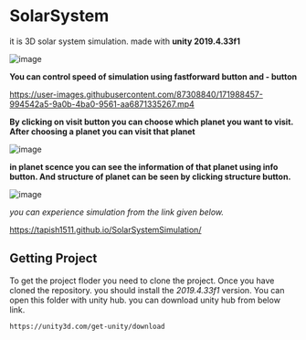 # SolarSystem
it is 3D solar system simulation. made with **unity 2019.4.33f1**

![image](https://user-images.githubusercontent.com/87308840/171988190-95374c73-afb7-446b-af3a-31b749a5333c.png)

**You can control speed of simulation using fastforward button and - button**


https://user-images.githubusercontent.com/87308840/171988457-994542a5-9a0b-4ba0-9561-aa6871335267.mp4


**By clicking on visit button you can choose which planet you want to visit. After choosing a planet you can visit that planet**

![image](https://user-images.githubusercontent.com/87308840/171988829-379848c1-7d39-4209-964a-883207777a26.png)

**in planet scence you can see the information of that planet using info button. And structure of planet can be seen by clicking structure button.**

![image](https://user-images.githubusercontent.com/87308840/171988930-d1fd93a6-8aff-48dd-9997-345d49e720e5.png)

*you can experience simulation from the link given below.*

https://tapish1511.github.io/SolarSystemSimulation/

## Getting Project
To get the project floder you need to clone the project. Once you have cloned the repository. you should install the *2019.4.33f1* version. You can open this folder with unity hub. you can download unity hub from below link.

```
https://unity3d.com/get-unity/download
```
